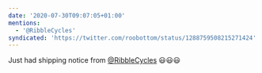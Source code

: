 ```yaml
---
date: '2020-07-30T09:07:05+01:00'
mentions:
  - '@RibbleCycles'
syndicated: 'https://twitter.com/roobottom/status/1288759508215271424'
---
```

Just had shipping notice from [@RibbleCycles](https://twitter.com/@RibbleCycles) 😃😃😃
